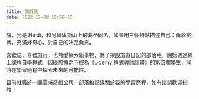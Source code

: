 ```yaml
---
title: 關於我
date: 2022-12-08 16:56:26
---
```


嗨，我是 Heidi，和阿爾卑斯山上的海蒂同名，如果用三個特點描述自己：勇於挑戰，充滿好奇心，對自己的決定負責。

喜歡貓，喜歡旅行，也熱愛探索新事物，為了架設旅遊日記的部落格，開始透過線上課程自學程式。因緣際會之下成為《Lidemy 程式導師計畫》的第四期學生，同時在學習過程中探索未來的可能性。

目前就職於一間雲端遊戲公司，部落格記錄關於我的學習歷程，如有錯誤歡迎指教！
